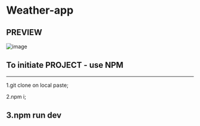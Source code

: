 # Weather-app

##                                                             PREVIEW 
                      
![image](https://user-images.githubusercontent.com/70456830/205723582-3a85f9ed-40a6-4788-bed8-3f1efd17e01d.png)


## To initiate PROJECT - use NPM
-------------------------------------------------
 1.git clone on local paste;

 2.npm i;

 3.npm run dev
-------------------------------------------------
